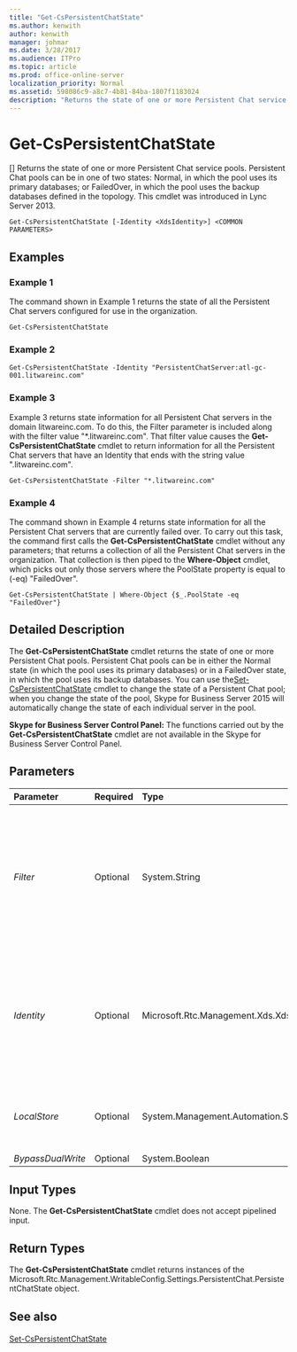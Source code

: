 ```yaml
---
title: "Get-CsPersistentChatState"
ms.author: kenwith
author: kenwith
manager: johmar
ms.date: 3/28/2017
ms.audience: ITPro
ms.topic: article
ms.prod: office-online-server
localization_priority: Normal
ms.assetid: 598086c9-a8c7-4b81-84ba-1807f1183024
description: "Returns the state of one or more Persistent Chat service pools. Persistent Chat pools can be in one of two states: Normal, in which the pool uses its primary databases; or FailedOver, in which the pool uses the backup databases defined in the topology. This cmdlet was introduced in Lync Server 2013."
---
```


# Get-CsPersistentChatState
[]
Returns the state of one or more Persistent Chat service pools. Persistent Chat pools can be in one of two states: Normal, in which the pool uses its primary databases; or FailedOver, in which the pool uses the backup databases defined in the topology. This cmdlet was introduced in Lync Server 2013.
  
```
Get-CsPersistentChatState [-Identity <XdsIdentity>] <COMMON PARAMETERS>

```

## Examples
<a name="Examples"> </a>

### Example 1

The command shown in Example 1 returns the state of all the Persistent Chat servers configured for use in the organization.
  
```
Get-CsPersistentChatState
```

### Example 2

```
Get-CsPersistentChatState -Identity "PersistentChatServer:atl-gc-001.litwareinc.com"
```

### Example 3

Example 3 returns state information for all Persistent Chat servers in the domain litwareinc.com. To do this, the Filter parameter is included along with the filter value "*.litwareinc.com". That filter value causes the **Get-CsPersistentChatState** cmdlet to return information for all the Persistent Chat servers that have an Identity that ends with the string value ".litwareinc.com".
  
```
Get-CsPersistentChatState -Filter "*.litwareinc.com"
```

### Example 4

The command shown in Example 4 returns state information for all the Persistent Chat servers that are currently failed over. To carry out this task, the command first calls the **Get-CsPersistentChatState** cmdlet without any parameters; that returns a collection of all the Persistent Chat servers in the organization. That collection is then piped to the **Where-Object** cmdlet, which picks out only those servers where the PoolState property is equal to (-eq) "FailedOver".
  
```
Get-CsPersistentChatState | Where-Object {$_.PoolState -eq "FailedOver"}
```

## Detailed Description
<a name="DetailedDescription"> </a>

The **Get-CsPersistentChatState** cmdlet returns the state of one or more Persistent Chat pools. Persistent Chat pools can be in either the Normal state (in which the pool uses its primary databases) or in a FailedOver state, in which the pool uses its backup databases. You can use the[Set-CsPersistentChatState](set-cspersistentchatstate.md) cmdlet to change the state of a Persistent Chat pool; when you change the state of the pool, Skype for Business Server 2015 will automatically change the state of each individual server in the pool.
  
 **Skype for Business Server Control Panel:** The functions carried out by the **Get-CsPersistentChatState** cmdlet are not available in the Skype for Business Server Control Panel.
  
## Parameters
<a name="DetailedDescription"> </a>

|**Parameter**|**Required**|**Type**|**Description**|
|:-----|:-----|:-----|:-----|
| _Filter_ <br/> |Optional  <br/> |System.String  <br/> |Enables you to use wildcards when retrieving one or more Persistent Chat states. For example, to return all the Persistent Chat states for the domain litwareinc.com, use this syntax:  <br/>  `-Filter "*.litwareinc.com"` <br/> You cannot use both the Filter parameter and the Identity parameter in the same command.  <br/> |
| _Identity_ <br/> |Optional  <br/> |Microsoft.Rtc.Management.Xds.XdsIdentity  <br/> |Unique identifier for the Persistent Chat pool. For example:  <br/>  `-Identity "PersistentChatServer:atl-gc-001.litwareinc.com`"  <br/> If this parameter is omitted then the **Get-CsPersistentChatState** cmdlet returns information for all your Persistent Chat states. <br/> |
| _LocalStore_ <br/> |Optional  <br/> |System.Management.Automation.SwitchParameter  <br/> |Retrieves the Persistent Chat state data from the local replica of the Central Management store rather than from the Central Management store itself.  <br/> |
| _BypassDualWrite_ <br/> |Optional  <br/> |System.Boolean  <br/> |PARAMVALUE: $true | $false  <br/> |
   
## Input Types
<a name="InputTypes"> </a>

None. The **Get-CsPersistentChatState** cmdlet does not accept pipelined input.
  
## Return Types
<a name="ReturnTypes"> </a>

The **Get-CsPersistentChatState** cmdlet returns instances of the Microsoft.Rtc.Management.WritableConfig.Settings.PersistentChat.PersistentChatState object.
  
## See also
<a name="ReturnTypes"> </a>

#### 

[Set-CsPersistentChatState](set-cspersistentchatstate.md)

